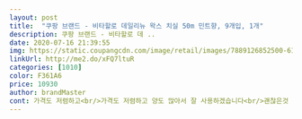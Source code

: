 ```yaml
---
layout: post 
title:  "쿠팡 브랜드 - 비타할로 데일리뉴 왁스 치실 50m 민트향, 9개입, 1개" 
description: 쿠팡 브랜드 - 비타할로 데 ..
date: 2020-07-16 21:39:55 
img: https://static.coupangcdn.com/image/retail/images/7889126852500-617e8489-af72-4058-b3c7-84b27a639658.jpg 
linkUrl: http://me2.do/xFQ7ltuR 
categories: [1010] 
color: F361A6 
price: 10930 
author: brandMaster 
cont: 가격도 저렴하고<br/>가격도 저렴하고 양도 많아서 잘 사용하겠습니다<br/>괜찮은것 같아요!<br/>그렇다고 안좋은건 아니구요<br/>두꺼우면 끼어서 뺄때도 낑낑대니깐요<br/>뚜껑을 오픈하면 민트향기가 나와서 좋네요.<br/><br/>아니면 고기먹었을때도요<br/>얇다는 평은 있었지만 치아 사이가 좁은 편이라 큰 고민 없이 구입했습니다.<br/> 전에 쓰던 시스테마 치실에 비해 얇고 실 자체가 강한? 질긴?? 느낌이예요.<br/> 저렴하게 구입한거에 비해 괜찮습니다.<br/> 다만, 실 끊는 부분이 헐거워요.<br/><br/>원래 치간이 좁으신 분들에겐 좋을거같아요<br/>이거는 생각보다 굉장히 얇아요 ㅋㅋ<br/>저는 이미 시스테마거를 오래쓰고있었는데요<br/>저는 저녁에는 항상 치실을 사용하고 있어요<br/>치간이 좁으면 얇아서 쓰기 더 편할거 같아요!<br/>쿠팡 브랜드 제품중 치실을 판매해서 구입했습니다.<br/><br/> 
---
```

 